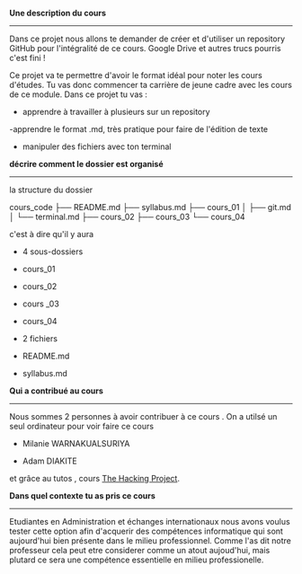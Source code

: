 **Une description du cours**

---

Dans ce projet nous allons te demander de créer et d'utiliser un repository GitHub pour l'intégralité de ce cours. Google Drive et autres trucs pourris c'est fini !

Ce projet va te permettre d'avoir le format idéal pour noter les cours d'études. Tu vas donc commencer ta carrière de jeune cadre avec les cours de ce module.
Dans ce projet tu vas :

- apprendre à travailler à plusieurs sur un repository

-apprendre le format .md, très pratique pour faire de l'édition de texte

- manipuler des fichiers avec ton terminal 


**décrire comment le dossier est organisé**

---
la structure du dossier 

cours_code
├── README.md
├── syllabus.md
├── cours_01
│   ├── git.md
│   └── terminal.md
├── cours_02
├── cours_03
└── cours_04

c'est à dire qu'il y aura 

- 4 sous-dossiers 

- cours_01

- cours_02

- cours _03

- cours_04

- 2 fichiers 

- README.md
- syllabus.md

**Qui a contribué au cours** 

---
Nous sommes 2 personnes à avoir contribuer à ce cours . On a utilsé un seul ordinateur pour voir faire ce cours  
- Milanie WARNAKUALSURIYA
 
 - Adam DIAKITE

 et grâce au tutos , cours  [The Hacking Project](https://www.thehackingproject.org/). 


**Dans quel contexte tu as pris ce cours**

---
 
Etudiantes en Administration et échanges internationaux nous avons voulus tester cette option afin d'acquerir des compétences informatique qui sont aujourd'hui bien présente dans le milieu professionnel. Comme l'as dit notre professeur cela peut etre considerer comme un atout aujoud'hui, mais plutard ce sera une compétence essentielle en milieu professionelle. 
